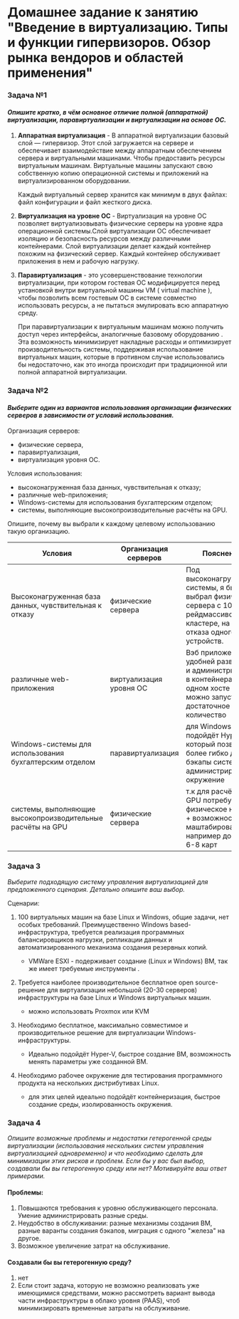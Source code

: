 # Домашнее задание к занятию "Введение в виртуализацию. Типы и функции гипервизоров. Обзор рынка вендоров и областей применения"

### Задача №1

#### *Опишите кратко, в чём основное отличие полной (аппаратной) виртуализации, паравиртуализации и виртуализации на основе ОС.*

1. **Аппаратная виртуализация** - В аппаратной виртуализации базовый слой — гипервизор. Этот слой загружается на сервере и обеспечивает взаимодействие между аппаратным обеспечением сервера и виртуальными машинами. Чтобы предоставить ресурсы виртуальным машинам. Виртуальные машины запускают свою собственную копию операционной системы и приложений на виртуализированном оборудовании.
    
    Каждый виртуальный сервер хранится как минимум в двух файлах: файл конфигурации и файл жесткого диска.
2. **Виртуализация на уровне ОС** - Виртуализация на уровне ОС позволяет виртуализовывать физические серверы на уровне ядра операционной системы.Слой виртуализации ОС обеспечивает изоляцию и безопасность ресурсов между различными контейнерами. Слой виртуализации делает каждый контейнер похожим на физический сервер. Каждый контейнер обслуживает приложения в нем и рабочую нагрузку.   
    
1. **Паравиртуализация** - это усовершенствование  технологии виртуализации, при котором гостевая ОС модифицируется перед установкой внутри виртуальной машины VM ( virtual machine ), чтобы позволить всем гостевым ОС в системе совместно использовать ресурсы, а не пытаться эмулировать всю аппаратную среду. 

    При паравиртуализации к виртуальным машинам можно получить доступ через интерфейсы, аналогичные базовому оборудованию . Эта возможность минимизирует накладные расходы и оптимизирует производительность системы, поддерживая использование виртуальных машин, которые в противном случае использовались бы недостаточно, как это иногда происходит при традиционной или полной аппаратной виртуализации.
    
### Задача №2

#### *Выберите один из вариантов использования организации физических серверов в зависимости от условий использования.*  
    
Организация серверов:

* физические сервера,
* паравиртуализация,
* виртуализация уровня ОС.

Условия использования:

* высоконагруженная база данных, чувствительная к отказу;
* различные web-приложения;
* Windows-системы для использования бухгалтерским отделом;
* системы, выполняющие высокопроизводительные расчёты на GPU.

Опишите, почему вы выбрали к каждому целевому использованию такую организацию.

| Условия | Организация серверов | Пояснения |  
| ------------- | ------------- | ----------- |
| Высоконагруженная база данных, чувствительная к отказу | физические сервера | Под высоконагруженные системы, я бы выбрал физические сервера с 10 рейдмассивом в кластере, на случай отказа одного из устройств. |  
| различные web-приложения | виртуализация уровня ОС | Вэб приложения удобней развернуть и администрировать в контейнерах, на одном хосте их можно запустить достаточное количество |  
| Windows-системы для использования бухгалтерским отделом  | паравиртуализация | для Windows систем подойдёт Hyper-V, который позволит более гибко делать бэкапы системы и администрировать окружение |
| системы, выполняющие высокопроизводительные расчёты на GPU | физические сервера | т.к для расчётов на GPU потребуется их физическое наличие + возможность маштабирования например до рига из 6-8 карт |  

### Задача 3
*Выберите подходящую систему управления виртуализацией для предложенного сценария. Детально опишите ваш выбор.*

Сценарии:

1. 100 виртуальных машин на базе Linux и Windows, общие задачи, нет особых требований. Преимущественно Windows based-инфраструктура, требуется реализация программных балансировщиков нагрузки, репликации данных и автоматизированного механизма создания резервных копий.
    * VMWare ESXI - подерживает создание (Linux и Windows) ВМ, так же имеет требуемые инструменты .

1. Требуется наиболее производительное бесплатное open source-решение для виртуализации небольшой (20-30 серверов) инфраструктуры на базе Linux и Windows виртуальных машин.
    * можно использовать Proxmox или KVM

1. Необходимо бесплатное, максимально совместимое и производительное решение для виртуализации Windows-инфраструктуры.
    * Идеально подойдёт Hyper-V, быстрое создание ВМ, возможность менять параметры уже созданной ВМ.

1. Необходимо рабочее окружение для тестирования программного продукта на нескольких дистрибутивах Linux.
    * для этих целей идеально подойдёт контейнеризация, быстрое создание среды, изолированность окружения. 

### Задача 4
*Опишите возможные проблемы и недостатки гетерогенной среды виртуализации (использования нескольких систем управления виртуализацией одновременно) и что необходимо сделать для минимизации этих рисков и проблем. Если бы у вас был выбор, создавали бы вы гетерогенную среду или нет? Мотивируйте ваш ответ примерами.*

#### Проблемы:
1. Повышаются требования к уровню обслуживающего персонала. Умение администрировать разные среды. 
1. Неудобство в обслуживании: разные механизмы создания ВМ, разные варанты создания бэкапов, миграция с одного "железа" на другое. 
1. Возможное увеличение затрат на обслуживание. 

#### Cоздавали бы вы гетерогенную среду?
1. нет
2. Если стоит задача, которую не возможно реализовать уже имеющимися средствами, можно рассмотреть вариант вывода части инфраструктуры в облако уровня (PAAS), чтоб минимизировать временные затраты на обслуживание. 